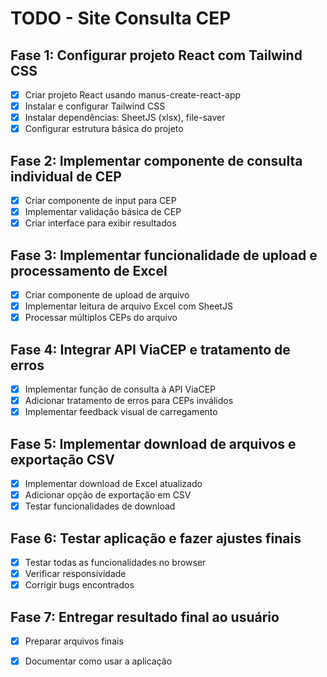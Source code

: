 # TODO - Site Consulta CEP

## Fase 1: Configurar projeto React com Tailwind CSS
- [x] Criar projeto React usando manus-create-react-app
- [x] Instalar e configurar Tailwind CSS
- [x] Instalar dependências: SheetJS (xlsx), file-saver
- [x] Configurar estrutura básica do projeto

## Fase 2: Implementar componente de consulta individual de CEP
- [x] Criar componente de input para CEP
- [x] Implementar validação básica de CEP
- [x] Criar interface para exibir resultados

## Fase 3: Implementar funcionalidade de upload e processamento de Excel
- [x] Criar componente de upload de arquivo
- [x] Implementar leitura de arquivo Excel com SheetJS
- [x] Processar múltiplos CEPs do arquivo

## Fase 4: Integrar API ViaCEP e tratamento de erros
- [x] Implementar função de consulta à API ViaCEP
- [x] Adicionar tratamento de erros para CEPs inválidos
- [x] Implementar feedback visual de carregamento

## Fase 5: Implementar download de arquivos e exportação CSV
- [x] Implementar download de Excel atualizado
- [x] Adicionar opção de exportação em CSV
- [x] Testar funcionalidades de download

## Fase 6: Testar aplicação e fazer ajustes finais
- [x] Testar todas as funcionalidades no browser
- [x] Verificar responsividade
- [x] Corrigir bugs encontrados

## Fase 7: Entregar resultado final ao usuário
- [x] Preparar arquivos finais
- [x] Documentar como usar a aplicação

